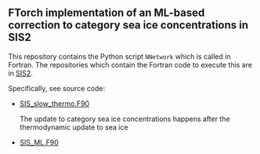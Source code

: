 ## FTorch implementation of an ML-based correction to category sea ice concentrations in SIS2

This repository contains the Python script `NNetwork` which is called in Fortran. The repositories which contain the Fortran code to execute this are in [SIS2](https://github.com/William-gregory/SIS2/tree/ftorch_SPEAR/src).

Specifically, see source code:

- [SIS_slow_thermo.F90](https://github.com/William-gregory/SIS2/tree/ftorch_SPEAR/src/SIS_slow_thermo.F90)
  
  The update to category sea ice concentrations happens after the thermodynamic update to sea ice
- [SIS_ML.F90](https://github.com/William-gregory/SIS2/tree/ftorch_SPEAR/src/SIS_ML.F90)
